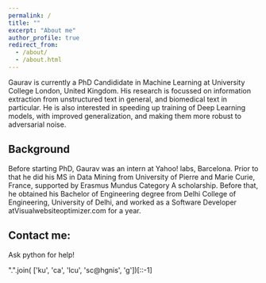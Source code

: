 ```yaml
---
permalink: /
title: ""
excerpt: "About me"
author_profile: true
redirect_from: 
  - /about/
  - /about.html
---
```


Gaurav is currently a PhD Candididate in Machine Learning at University College London, United Kingdom. His research is focussed on information extraction from unstructured text in general, and biomedical text in particular. He is also interested in speeding up training of Deep Learning models, with improved generalization, and making them more robust to adversarial noise. 

Background
------
Before starting PhD, Gaurav was an intern at Yahoo! labs, Barcelona. Prior to that he did his MS in Data Mining from University of Pierre and Marie Curie, France, supported by Erasmus Mundus Category A scholarship. Before that, he obtained his Bachelor of Engineering degree from Delhi College of Engineering, University of Delhi, and worked as a Software Developer atVisualwebsiteoptimizer.com for a year. 


Contact me:
------
Ask python for help!

".".join( ['ku', 'ca', 'lcu', 'sc@hgnis', 'g'])[::-1]     